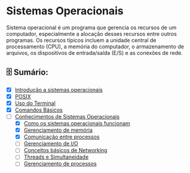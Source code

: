 # Sistemas Operacionais

Sistema operacional é um programa que gerencia os recursos de um computador, especialmente a alocação desses recursos entre outros programas. Os recursos típicos incluem a unidade central de processamento (CPU), a memória do computador, o armazenamento de arquivos, os dispositivos de entrada/saída (E/S) e as conexões de rede.

## 🗄️ Sumário:

- [x] [Introdução a sistemas operacionais](Sistemas_operacionais.md)
- [x] [POSIX](POSIX.md)
- [x] [Uso do Terminal](Terminal.md)
- [x] [Comandos Básicos](Comandos_basicos.md)
- [ ] [Conhecimentos de Sistemas Operacionais](/Conhecimentos_de_Sistemas_Operacionais/)
    - [x] [Como os sistemas operacionais funcionam](/Conhecimentos_de_Sistemas_Operacionais/Como_os_sistemas_operacionais_funcionam.md)
    - [x] [Gerenciamento de memória](Gerenciamento_de_memoria.md)
    - [x] [Comunicação entre processos](Comunicacao_entre_processos.md)
    - [ ] [Gerenciamento de I/O](Gerenciamento_de_I_O.md)
    - [ ] [Conceitos básicos de Networking](Conceitos_basicos_de_Networking.md)
    - [ ] [Threads e Simultaneidade](Threads_e_simultaneidade.md)
    - [ ] [Gerenciamento de processos](Gerenciamento_de_processos.md)
